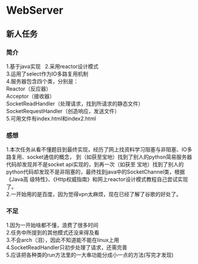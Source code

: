 # WebServer
## 新人任务


### 简介

1.基于java实现   
2.采用reactor设计模式   
3.运用了select作为IO多路复用机制   
4.服务器包含四个类，分别是：   
    Reactor（反应器）   
    Acceptor（接收器）   
    SocketReadHandler（处理请求，找到所请求的静态文件）  
    SocketRequestHandler（创造响应，发送文件）  
5.可用文件有index.html和index2.html   


### 感想 
1.本次任务从看不懂题目到最终实现，经历了网上找资料学习阻塞与非阻塞、IO多路复用、socket通信的概念，
  到（如获至宝地）找到了别人的python简易服务器代码却发现并不是socket api实现的，到再一次（如获至
  宝地）找到了别人的python代码却发现不是非阻塞的，最终找到java中的SocketChannel类，根据《Java高
  级特性》、《Http权威指南》和网上reactor设计模式教程自己尝试实现了。  
2.一开始用的是百度，因为觉得vpn太麻烦，现在已经了解了谷歌的好处了。  
 
 
 ### 不足
 1.因为一开始啥都不懂，浪费了很多时间  
 2.任务中所提到的其他模式还没来得及看  
 3.不会arch（泪），因此不知道能不能在linux上用  
 4.SocketReadHandler只初步处理了请求，还需完善  
 5.应该把各种类的run方法里的一大串功能分成小一点的方法(写完才发现)  

